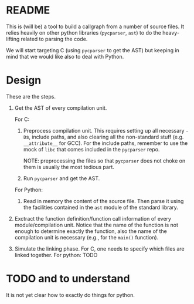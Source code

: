 # README
This is (will be) a tool to build a callgraph 
from a number of source files.
It relies heavily on other python libraries 
(`pycparser`, `ast`)
to do the heavy-lifting 
related to parsing the code.

We will start targeting C
(using `pycparser` to get the AST)
but keeping in mind that 
we would like also to deal with Python.


# Design
These are the steps.

1. Get the AST of every compilation unit.
   
   For C:
   1. Preprocess compilation unit.
      This requires setting up all necessary
      `-D`s, 
      include paths,
      and also clearing all the non-standard
      stuff (e.g. `__attribute__` for GCC).
      For the include paths, 
      remember to use the mock of `libc`
      that comes included in the `pycparser` repo.
      
      NOTE: preprocessing the files
      so that `pycparser` does not choke on them
      is usually the most tedious part.
   2. Run `pycparser` and get the AST.
   
   For Python:
   1. Read in memory 
      the content of the source file.
      Then parse it using 
      the facilities contained in the `ast` module
      of the standard library.


2. Exctract the 
   function definition/function call information 
   of every module/compilation unit.
   Notice that the name of the function is not enough
   to determine exactly the function, 
   also the name of the compilation unit is necessary
   (e.g., for the `main()` function). 
   
3. Simulate the linking phase.
   For C, one needs to specify 
   which files are linked together.
   For python:  TODO
   
   
# TODO and to understand
  It is not yet clear how to exactly do things for python.
   
   
   
